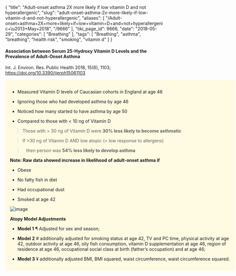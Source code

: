{
    "title": "Adult-onset asthma 2X more likely if low vitamin D and not hyperallergenic",
    "slug": "adult-onset-asthma-2x-more-likely-if-low-vitamin-d-and-not-hyperallergenic",
    "aliases": [
        "/Adult-onset+asthma+2X+more+likely+if+low+vitamin+D+and+not+hyperallergenic+\u2013+May+2018",
        "/9666"
    ],
    "tiki_page_id": 9666,
    "date": "2018-05-29",
    "categories": [
        "Breathing"
    ],
    "tags": [
        "Breathing",
        "asthma",
        "breathing",
        "health risk",
        "smoking",
        "vitamin d"
    ]
}


#### Association between Serum 25-Hydroxy Vitamin D Levels and the Prevalence of Adult-Onset Asthma

Int. J. Environ. Res. Public Health 2018, 15(6), 1103; https://doi.org/10.3390/ijerph15061103

<div class="border" style="background-color:#FFFAE2;padding:15px;margin:10px 0;border-radius:5px;width:700px">

* Measured Vitamin D levels of Caucasian cohorts in England at age 46

* Ignoring those who had developed asthma by age 46

* Noticed how many started to have asthma by age 50

* Compared to those with < 10 ng of Vitamin D

> Those with > 30 ng of Vitamin D were  **30% less likely to become asthmatic** 

> If >30 ng  of Vitamin D AND low atopic (= low response to allergens)

> &nbsp; &nbsp;then person was  **54% less likely to develop asthma** 

 **Note: Raw data showed increase in likelihood of adult-onset asthma if** 

* Obese

* No fatty fish in diet

* Had occupational dust 

* Smoked at age 42

<img src="https://d378j1rmrlek7x.cloudfront.net/attachments/jpeg/adult-onset.jpg" alt="image">

 **Atopy Model Adjustments** 

*  **Model 1** ¶ Adjusted for sex and season; 

*  **Model 2**  # additionally adjusted for smoking status at age 42, TV and PC time, physical activity at age 42, outdoor activity at age 46, oily fish consumption, vitamin D supplementation at age 46, region of residence at age 46, occupational social class at birth (father’s occupation) and at age 46; 

*  **Model 3** ¥ additionally adjusted BMI, BMI squared, waist circumference, waist circumference squared.
